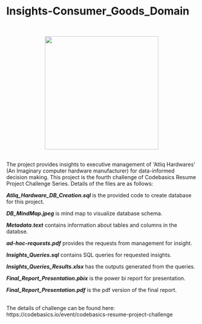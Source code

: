 # Insights-Consumer_Goods_Domain

<br/>
<p align="center">
<img src="https://user-images.githubusercontent.com/45414297/220276719-4f58da5c-d75b-468a-9341-156e22d57157.png" height =300>
</p>
<br/>
The project provides insights to executive management of 'Atliq Hardwares' (An Imaginary computer hardware manufacturer) for data-informed decision making.
This project is the fourth challenge of Codebasics Resume Project Challenge Series. Details of the files are as follows:

<br/>

***Atliq_Hardware_DB_Creation.sql*** is the provided code to create database for this project.

***DB_MindMap.jpeg*** is mind map to visualize database schema.

***Metadata.text*** contains information about tables and columns in the databse.

***ad-hoc-requests.pdf*** provides the requests from management for insight.

***Insights_Queries.sql*** contains SQL queries for requested insights.

***Insights_Queries_Results.xlsx*** has the outputs generated from the queries.

***Final_Report_Presentation.pbix*** is the power bi report for presentation.

***Final_Report_Presentation.pdf*** is the pdf version of the final report.

<br/>
The details of challenge can be found here: https://codebasics.io/event/codebasics-resume-project-challenge

